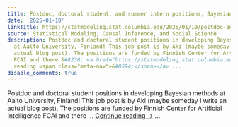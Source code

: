 ```yaml
---
title: Postdoc, doctoral student, and summer intern positions, Bayesian methods, Aalto
date: '2025-01-10'
linkTitle: https://statmodeling.stat.columbia.edu/2025/01/10/postdoc-and-doctoral-student-positions-bayesian-methods-aalto/
source: Statistical Modeling, Causal Inference, and Social Science
description: Postdoc and doctoral student positions in developing Bayesian methods
  at Aalto University, Finland! This job post is by Aki (maybe someday I write an
  actual blog post). The positions are funded by Finnish Center for Artificial Intelligence
  FCAI and there &#8230; <a href="https://statmodeling.stat.columbia.edu/2025/01/10/postdoc-and-doctoral-student-positions-bayesian-methods-aalto/">Continue
  reading <span class="meta-nav">&#8594;</span></a> ...
disable_comments: true
---
```

Postdoc and doctoral student positions in developing Bayesian methods at Aalto University, Finland! This job post is by Aki (maybe someday I write an actual blog post). The positions are funded by Finnish Center for Artificial Intelligence FCAI and there &#8230; <a href="https://statmodeling.stat.columbia.edu/2025/01/10/postdoc-and-doctoral-student-positions-bayesian-methods-aalto/">Continue reading <span class="meta-nav">&#8594;</span></a> ...